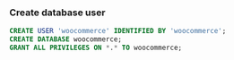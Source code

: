 
### Create database user
```sql
CREATE USER 'woocommerce' IDENTIFIED BY 'woocommerce';
CREATE DATABASE woocommerce;
GRANT ALL PRIVILEGES ON *.* TO woocommerce;
```
